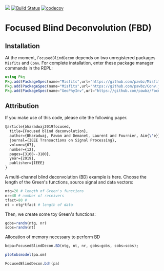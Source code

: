 [![](https://img.shields.io/badge/docs-dev-blue.svg)](https://pawbz.github.io/FocusedBlindDecon.jl/dev)
[![Build Status](https://travis-ci.org/pawbz/FocusedBlindDecon.jl.svg?branch=master)](https://travis-ci.org/pawbz/FocusedBlindDecon.jl)
[![codecov](https://codecov.io/gh/pawbz/FocusedBlindDecon.jl/branch/master/graph/badge.svg)](https://codecov.io/gh/pawbz/FocusedBlindDecon.jl)

# Focused Blind Deconvolution (FBD)

## Installation
At the moment, `FocusedBlindDecon` depends on two unregistered packages `Misfits` and `Conv`. 
For complete installation, enter these package manager commands in the REPL:
```julia
using Pkg
Pkg.add(PackageSpec(name="Misfits",url="https://github.com/pawbz/Misfits.jl.git"))
Pkg.add(PackageSpec(name="Misfits",url="https://github.com/pawbz/Conv.jl.git"))
Pkg.add(PackageSpec(name="GeoPhyInv",url="https://github.com/pawbz/FocusedBlindDecon.jl.git"))
```


## Attribution
If you make use of this code, please cite the following paper.
```latex
@article{bharadwaj2019focused,
  title={Focused blind deconvolution},
  author={Bharadwaj, Pawan and Demanet, Laurent and Fournier, Aim{\'e}},
  journal={IEEE Transactions on Signal Processing},
  volume={67},
  number={12},
  pages={3168--3180},
  year={2019},
  publisher={IEEE}
}
```

A multi-channel blind deconvolution (BD) example is here. Choose the length of the Green's functions, source signal and data vectors:
```julia
ntg=20 # length of Green's functions
nr=40 # number of receivers
tfact=80 # 
nt = ntg*tfact # length of data
```
Then, we create some toy Green's functions:
```julia
gobs=randn(ntg, nr)
sobs=randn(nt)
```
Allocation of memory necessary to perform BD
```julia
bdpa=FocusedBlindDecon.BD(ntg, nt, nr, gobs=gobs, sobs=sobs);
```

```julia
plotobsmodel(pa.om)
```

```julia
FocusedBlindDecon.bd!(pa)
```
